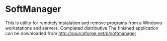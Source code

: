 # SoftManager
This is utility for remotely instalation and remove programs from a Windows workstations and servers. 
Completed distributive The finished application can be downloaded from http://sourceforge.net/p/softmanager
